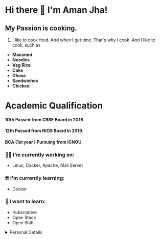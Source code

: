 # Hi there 👋 I'm Aman Jha!

## My Passion is cooking.
1. I like to cook food. And when I get time. That's why I cook. And I like to cook, such as 
- **Macaroni**
- **Noodles**
- **Veg Rice** 
- **Cake** 
-  **Dhosa** 
- **Sandwiches** 
- **Chicken**


# Academic Qualification 

####  10th Passed from CBSE Board in 2016
####  12th Passed from NIOS Board in 2019.
####  BCA (1st year ) Pursuing from IGNOU.

### :technologist: I'm currently working on:

- Linux, Docker, Apache, Mail Server

### :nerd_face: I'm currently learning:

- Docker

### :thinking: I want to learn:

- Kubernative
- Open Stack
- Open Shift

<details>
  <summary> Personal Details </summary>
  <ul>
    <br>
    <li> Father’s Name     :    Mr. Narendra Jha </li>
    <li> Date of Birth     :    18/01/2000 </li>
    <li> Nationality       :    Indian </li>
    <li> Religion          :    Hindu </li>
    <li> Gender            :    Male </li>
    <li> Marital Status    :    Unmarried </li>
    <li> Language Known    :    Hindi & English </li>
  </ul>
</details>


